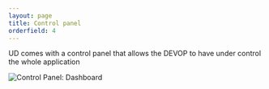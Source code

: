 ```yaml
---
layout: page
title: Control panel
orderfield: 4
---
```


UD comes with a control panel that allows the DEVOP to have under control the whole application

![Control Panel: Dashboard](controlpanel-dashboard.png)
